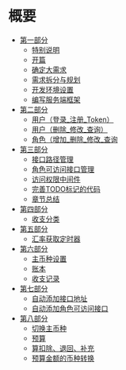 # 概要

* [第一部分]()
    * [特别说明](/A-第一部分/1.%20【.NET%208%20实战--孢子记账--从单体到微服务】--特别说明.md)
    * [开篇](/A-第一部分/2.%20【.NET%208%20实战--孢子记账--从单体到微服务】--开篇.md)
    * [确定大需求](/A-第一部分/3.%20【.NET%208%20实战--孢子记账--从单体到微服务】--确定大需求.md)
    * [需求拆分与规划](/A-第一部分/4.%20【.NET%208%20实战--孢子记账--从单体到微服务】--需求拆分与规划.md)
    * [开发环境设置](/A-第一部分/5.%20【.NET%208%20实战--孢子记账--从单体到微服务】--开发环境设置.md)
    * [编写服务端框架](/A-第一部分/6.%20【.NET%208%20实战--孢子记账--从单体到微服务】--编写服务端框架.md)
* [第二部分]()
    * [用户（登录_注册_Token）](/B-第二部分/7.%20【.NET%208%20实战--孢子记账--从单体到微服务】--用户（登录_注册_Token）.md)
    * [用户（删除_修改_查询）](/B-第二部分/8.%20【.NET%208%20实战--孢子记账--从单体到微服务】--用户（删除_修改_查询）.md)
    * [角色（增加_删除_修改_查询](/B-第二部分/9.%20【.NET%208%20实战--孢子记账--从单体到微服务】--角色（增加_删除_修改_查询）.md)
* [第三部分]()
    * [接口路径管理](/C-第三部分/10.%20【.NET%208%20实战--孢子记账--从单体到微服务】--简易权限--接口路径管理.md)
    * [角色可访问接口管理](/C-第三部分/11.%20【.NET%208%20实战--孢子记账--从单体到微服务】--简易权限--角色可访问接口管理.md)
    * [访问权限中间件](/C-第三部分/12.%20【.NET%208%20实战--孢子记账--从单体到微服务】--简易权限--访问权限中间件.md)
    * [完善TODO标记的代码](/C-第三部分/13.%20【.NET%208%20实战--孢子记账--从单体到微服务】--简易权限--完善TODO标记的代码.md)
    * [章节总结](/C-第三部分/14.%20【.NET%208%20实战--孢子记账--从单体到微服务】--简易权限--章节总结.md)
* [第四部分]()
    * [收支分类](/D-第四部分/15.%20【.NET%208%20实战--孢子记账--从单体到微服务】--收支分类.md)
* [第五部分]()
    * [汇率获取定时器](/E-第五部分/16.%20【.NET%208%20实战--孢子记账--从单体到微服务】--汇率获取定时器.md)
* [第六部分]()
    * [主币种设置](/F-第六部分/17.%20【.NET%208%20实战--孢子记账--从单体到微服务】--记账模块--主币种设置.md)
    * [账本](/F-第六部分/18.%20【.NET%208%20实战--孢子记账--从单体到微服务】--记账模块--账本.md)
    * [收支记录](/F-第六部分/19.%20【.NET%208%20实战--孢子记账--从单体到微服务】--记账模块--收支记录.md)
* [第七部分]()
    * [自动添加接口地址](/G-第七部分/20.%20【.NET%208%20实战--孢子记账--从单体到微服务】--简易权限--补充--自动添加接口地址.md)
    * [自动添加角色可访问接口](/G-第七部分/21.%20【.NET%208%20实战--孢子记账--从单体到微服务】--简易权限--补充--自动添加角色可访问接口.md)
* [第八部分]()
    * [切换主币种](/H-第八部分/22.%20【.NET%208%20实战--孢子记账--从单体到微服务】--记账模块--切换主币种.md)
    * [预算](/H-第八部分/23.%20【.NET%208%20实战--孢子记账--从单体到微服务】--记账模块--预算.md)
    * [算扣除、退回、补充](/H-第八部分/24.%20【.NET%208%20实战--孢子记账--从单体到微服务】--记账模块--预算扣除、退回、补充.md)
    * [预算金额的币种转换](/H-第八部分/25.%20【.NET%208%20实战--孢子记账--从单体到微服务】--记账模块--预算金额的币种转换.md)
